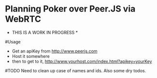 # Planning Poker over Peer.JS via WebRTC

* THIS IS A WORK IN PROGRESS *

#Usage
* Get an apiKey from http://www.peerjs.com
* Host it somewhere
* then to get to it, http://www.yourhost.com/index.html?apikey=yourKey

#TODO
Need to clean up case of names and ids.  Also some dry todos.

